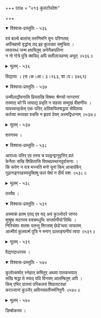 +++
title = "०१३ कुलटोपदेशः"

+++



<details open><summary>विश्वास-प्रस्तुतिः - ५३६</summary>

वयं बाल्ये बालांस् तरुणिमनि यूनः परिणताव्  
अपीच्छामो वृद्धांस् तद् इह कुलरक्षा समुचिता ।  
त्वयारब्धं जन्म क्षपयितुम् अनेनैकपतिना  
न नो गोत्रे पुत्रि क्वचिद् अपि सतीलाञ्छनम् अभूत् ॥५३६॥
</details>

<details><summary>मूलम् - ५३६</summary>

वयं बाल्ये बालांस् तरुणिमनि यूनः परिणताव्  
अपीच्छामो वृद्धांस् तद् इह कुलरक्षा समुचिता ।  
त्वयारब्धं जन्म क्षपयितुम् अनेनैकपतिना  
न नो गोत्रे पुत्रि क्वचिद् अपि सतीलाञ्छनम् अभूत् ॥५३६॥
</details>


विद्यायाः । (स।क।आ। ३।१६३, शा।प। ३७६१)  



<details open><summary>विश्वास-प्रस्तुतिः - ५३७</summary>

उन्मीलद्यौवनासि प्रियसखि विषमाः श्रेणयो नागराणां  
तस्मात् को’पि त्वयाद्य प्रभृति न सहसा सम्मुखं वीक्षणीयः ।  
यावच्चन्द्रार्कम् एकः पतिर् अतिशयितश्रद्धया सेवितव्यः  
कर्तव्या रूपरक्षा वचसि न हृदयं देयम् अस्मद्विधानाम् ॥५३७॥
</details>

<details><summary>मूलम् - ५३७</summary>

उन्मीलद्यौवनासि प्रियसखि विषमाः श्रेणयो नागराणां  
तस्मात् को’पि त्वयाद्य प्रभृति न सहसा सम्मुखं वीक्षणीयः ।  
यावच्चन्द्रार्कम् एकः पतिर् अतिशयितश्रद्धया सेवितव्यः  
कर्तव्या रूपरक्षा वचसि न हृदयं देयम् अस्मद्विधानाम् ॥५३७॥
</details>


शरणस्य ।  



<details open><summary>विश्वास-प्रस्तुतिः - ५३८</summary>

आराध्यः पतिर् एव तस्य च पदद्वन्द्वानुवृत्तिर् व्रतं  
केनैताः सखि शिक्षितासि विपथप्रस्थानदुर्वासनाः ।  
किं रूपेण न यत्र मज्जति मनो यूनां किम् आचार्यकैर्  
गूढानङ्गरहस्ययुक्तिषु फलं येषां न दीर्घं यशः ॥५३८॥
</details>

<details><summary>मूलम् - ५३८</summary>

आराध्यः पतिर् एव तस्य च पदद्वन्द्वानुवृत्तिर् व्रतं  
केनैताः सखि शिक्षितासि विपथप्रस्थानदुर्वासनाः ।  
किं रूपेण न यत्र मज्जति मनो यूनां किम् आचार्यकैर्  
गूढानङ्गरहस्ययुक्तिषु फलं येषां न दीर्घं यशः ॥५३८॥
</details>


तस्यैव ।  



<details open><summary>विश्वास-प्रस्तुतिः - ५३९</summary>

अस्माकं व्रतम् एतद् एव यद् अयं कुञ्जोदरे जागरः  
शुश्रूषा मदनस्य वक्त्रमधुभिः सन्तर्पणीयो’तिथिः ।  
निस्त्रिंशाः शतशः पतन्तु शिरसश् छेदो’थवा जायताम्  
आत्मीयं कुलवर्त्म पुत्रि न मनाग् उल्लङ्घनीयं त्वया ॥५३९॥
</details>

<details><summary>मूलम् - ५३९</summary>

अस्माकं व्रतम् एतद् एव यद् अयं कुञ्जोदरे जागरः  
शुश्रूषा मदनस्य वक्त्रमधुभिः सन्तर्पणीयो’तिथिः ।  
निस्त्रिंशाः शतशः पतन्तु शिरसश् छेदो’थवा जायताम्  
आत्मीयं कुलवर्त्म पुत्रि न मनाग् उल्लङ्घनीयं त्वया ॥५३९॥
</details>


वैद्यगदाधरस्य ।  



<details open><summary>विश्वास-प्रस्तुतिः - ५४०</summary>

कुलोत्कर्षात् स्नेहात् कमितुर् अथवा पातकभयात्   
सखि श्रद्धा ते स्याद् यदि विनयम् आलम्बितुम् अपि ।  
किम् एभिर् दातव्यं परिकलयं शिप्रातटरुहां  
करञ्जानां कुञ्जैर् अविनयवतीनर्मनिपुणैः ॥५४०॥
</details>

<details><summary>मूलम् - ५४०</summary>

कुलोत्कर्षात् स्नेहात् कमितुर् अथवा पातकभयात्   
सखि श्रद्धा ते स्याद् यदि विनयम् आलम्बितुम् अपि ।  
किम् एभिर् दातव्यं परिकलयं शिप्रातटरुहां  
करञ्जानां कुञ्जैर् अविनयवतीनर्मनिपुणैः ॥५४०॥
</details>


डिम्बोकस्य ।  